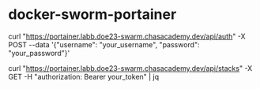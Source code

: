 # docker-sworm-portainer

curl "https://portainer.labb.doe23-swarm.chasacademy.dev/api/auth" -X POST --data '{"username": "your_username", "password": "your_password"}'

curl "https://portainer.labb.doe23-swarm.chasacademy.dev/api/stacks" -X GET -H "authorization: Bearer your_token" | jq
